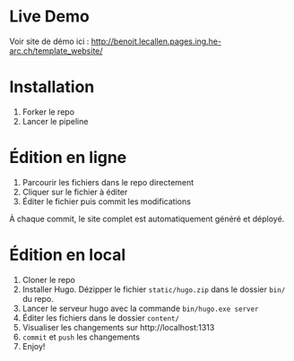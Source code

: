 # Live Demo
Voir site de démo ici : http://benoit.lecallen.pages.ing.he-arc.ch/template_website/

# Installation
1. Forker le repo
2. Lancer le pipeline

# Édition en ligne
1. Parcourir les fichiers dans le repo directement
2. Cliquer sur le fichier à éditer
3. Éditer le fichier puis commit les modifications

À chaque commit, le site complet est automatiquement généré et déployé.

# Édition en local
1. Cloner le repo
2. Installer Hugo. Dézipper le fichier `static/hugo.zip` dans le dossier `bin/` du repo.
3. Lancer le serveur hugo avec la commande `bin/hugo.exe server`
4. Éditer les fichiers dans le dossier `content/`
5. Visualiser les changements sur http://localhost:1313
6. `commit` et `push` les changements
7. Enjoy!
